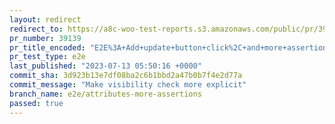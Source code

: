 ```yaml
---
layout: redirect
redirect_to: https://a8c-woo-test-reports.s3.amazonaws.com/public/pr/39139/e2e/index.html
pr_number: 39139
pr_title_encoded: "E2E%3A+Add+update+button+click%2C+and+more+assertions+to+%60can+add+custom+product+attributes%60+test"
pr_test_type: e2e
last_published: "2023-07-13 05:50:16 +0000"
commit_sha: 3d923b13e7df08ba2c6b1bbd2a47b0b7f4e2d77a
commit_message: "Make visibility check more explicit"
branch_name: e2e/attributes-more-assertions
passed: true
---
```

